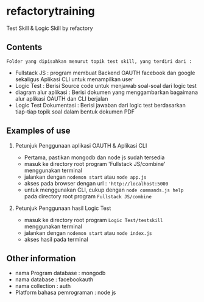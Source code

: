 # refactorytraining
Test Skill &amp; Logic Skill by refactory


## Contents
	Folder yang dipisahkan menurut topik test skill, yang terdiri dari :
   - Fullstack JS : program membuat Backend OAUTH facebook dan google sekaligus Aplikasi CLI untuk menampilkan user
   - Logic Test : Berisi Source code untuk menjawab soal-soal dari logic test
   - diagram alur aplikasi : Berisi dokumen yang menggambarkan bagaimana alur aplikasi OAUTH dan CLI berjalan
   - Logic Test Dokumentasi : Berisi jawaban dari logic test berdasarkan tiap-tiap topik soal dalam bentuk dokumen PDF



## Examples of use

1. Petunjuk Penggunaan aplikasi OAUTH & Aplikasi CLI
   - Pertama, pastikan mongodb dan node js sudah tersedia
   - masuk ke directory root program 'Fullstack JS/combine' menggunakan terminal
   - jalankan dengan ```nodemon start``` atau ```node app.js```
   - akses pada browser dengan url : 
   ```'http://localhost:5000```
   - untuk menggunakan CLI, cukup dengan ```node commands.js help ``` pada directory root program ```Fullstack JS/combine```


2. Petunjuk Penggunaan hasil Logic Test
    -  masuk ke directory root program ```Logic Test/testskill``` menggunakan terminal
    -  jalankan dengan ```nodemon start``` atau ```node index.js```
    -  akses hasil pada terminal


## Other information
- nama Program database : mongodb
- nama database : facebookauth
- nama collection : auth
- Platform bahasa pemrograman : node js
